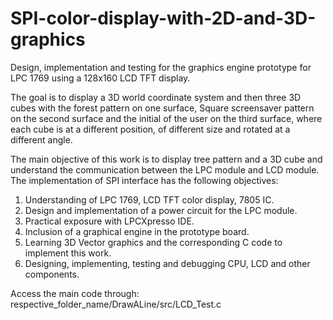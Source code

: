 # SPI-color-display-with-2D-and-3D-graphics

Design, implementation and testing for the graphics engine prototype for LPC 1769 using a 128x160 LCD TFT display.

The goal is to display a 3D world coordinate system and then three 3D cubes with the forest pattern on one surface, Square screensaver
pattern on the second surface and the initial of the user on the third surface, where each cube is at a different position, of different size and rotated at a different angle.

The main objective of this work is to display tree pattern and a 3D cube and understand the communication between the LPC module and LCD module. The implementation of SPI interface has the following objectives:

1. Understanding of LPC 1769, LCD TFT color display, 7805 IC.
2. Design and implementation of a power circuit for the LPC module.
3. Practical exposure with LPCXpresso IDE.
4. Inclusion of a graphical engine in the prototype board.
5. Learning 3D Vector graphics and the corresponding C code to implement this work.
6. Designing, implementing, testing and debugging CPU, LCD and other components.

Access the main code through: respective_folder_name/DrawALine/src/LCD_Test.c

